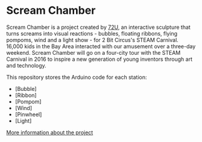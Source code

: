 # Scream Chamber #

Scream Chamber is a project created by [72U](http://72u.org), an interactive sculpture that turns screams 
into visual reactions - bubbles, floating ribbons, flying pompoms, wind and a light show - for 2 Bit Circus's STEAM Carnival. 
16,000 kids in the Bay Area interacted with our amusement over a three-day weekend. 
Scream Chamber will go on a four-city tour with the STEAM Carnival in 2016 to inspire a new generation of 
young inventors through art and technology.

This repository stores the Arduino code for each station:
- [Bubble]
- [Ribbon]
- [Pompom]
- [Wind]
- [Pinwheel]
- [Light]

[More information about the project](lutinghou.com/screamchamber.html)
